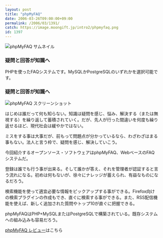 ```yaml
---
layout: post
title: "phpMyFAQ"
date: 2006-03-26T09:00:00+09:00
permalink: /2006/03/1391/
catch: https://image.moongift.jp/intro2/phpmyfaq.png
id: 1397
---
```

 ![phpMyFAQ サムネイル](https://image.moongift.jp/intro2/phpmyfaq.t.png "phpMyFAQ サムネイル")
  

### 疑問と回答が知識へ
  
PHPを使ったFAQシステムです。MySQLかPostgreSQLのいずれかを選択可能です。  
<!--more-->  

### 疑問と回答が知識へ
  

![phpMyFAQ スクリーンショット](https://image.moongift.jp/intro2/phpmyfaq.png "phpMyFAQ スクリーンショット")

  

はじめは誰だって何も知らない。知識は疑問を感じ、悩み、解決する（または無視する）を繰り返して蓄積されていく。だが、先人が行った間違いを何度も繰り返せるほど、現代社会は緩やかではない。

  

ミスをする事は大事だが、前もって問題点が分かっているなら、わざわざはまる事もない。法人と言う枠で、疑問を感じ、解決していこう。

  

今回紹介するオープンソース・ソフトウェアはphpMyFAQ、WebベースのFAQシステムだ。

  

登録は誰でも行う事が出来る。そして誰かが答え、それを管理者が認証すると言う流れになる。初めは何もないが、徐々にナレッジが蓄えられ、有益なものになるだろう。

  

検索機能を使って適宜必要な情報をピックアップする事ができる。Firefox向けの検索プラグインの作成もでき、直ぐに検索する事ができる。また、RSS配信機能を使えば、新しく追加された質問やトップ10が直ぐに把握できる。

  

phpMyFAQはPHP+MySQLまたはPostgreSQLで構築されている。既存システムへの組み込みも容易だろう。

  

[phpMyFAQ レビュー](http://oss.moongift.jp/review/i-1398.html)はこちら

